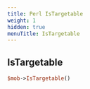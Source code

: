 ```yaml
---
title: Perl IsTargetable
weight: 1
hidden: true
menuTitle: IsTargetable
---
```

## IsTargetable
```perl
$mob->IsTargetable()
```